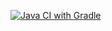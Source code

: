 [![Java CI with Gradle](https://github.com/ShestakovaElenaA/Patterns-1/actions/workflows/gradle.yml/badge.svg)](https://github.com/ShestakovaElenaA/Patterns-1/actions/workflows/gradle.yml)